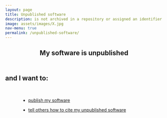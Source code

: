 ```yaml
---
layout: page
title: Unpublished software
description: is not archived in a repository or assigned an identifier
image: assets/images/X.jpg
nav-menu: true
permalink: /unpublished-software/
---
```

<!-- Main -->
<div id="main" class="alt">

<!-- One -->
<section id="one">
	<div class="inner">
		<header class="major">
			<h1>My software is unpublished</h1>
		</header>

<!-- Content -->
<h2 id="content">and I want to:</h2>
<div class="container" style="margin:50px">
<div class="row">
	<div class="6u 12u$(small)">
		<ul class="actions">
			<li><a href="https://libguides.mit.edu/software/" class="button fit">publish my software</a></li>
		</ul>
	</div>
	<div class="6u 12u$(small)">
		<ul class="actions">
			<li><a href="https://libguides.mit.edu/software/" class="button fit">tell others how to cite my unpublished software</a></li>
		</ul>
	</div>
</div>
</div>
</div>

